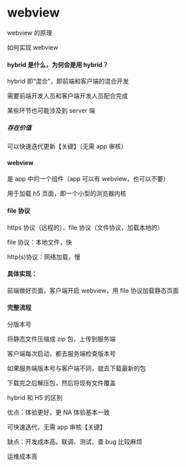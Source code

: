# webview

webview 的原理

如何实现 webview

#### hybrid 是什么，为何会是用 hybrid？

hybrid 即“混合”，即前端和客户端的混合开发

需要前端开发人员和客户端开发人员配合完成

某些环节也可能涉及到 server 端

##### 存在价值

可以快速迭代更新【关键】（无需 app 审核）

#### webview

是 app 中的一个组件（app 可以有 webview，也可以不要）

用于加载 h5 页面，即一个小型的浏览器内核

#### file 协议

https 协议（远程的），file 协议（文件协议，加载本地的）

file 协议：本地文件，快

http(s)协议：网络加载，慢

#### 具体实现：

前端做好页面，客户端开启 webview，用 file 协议加载静态页面

#### 完整流程

分版本号

将静态文件压缩成 zip 包，上传到服务端

客户端每次启动，都去服务端检查版本号

如果服务端版本号与客户端不同，就去下载最新的包

下载完之后解压包，然后将现有文件覆盖

hybrid 和 H5 的区别

优点：体验更好，更 NA 体验基本一致

可快速迭代，无需 app 审核【关键】

缺点：开发成本高。联调、测试、查 bug 比较麻烦

运维成本高
